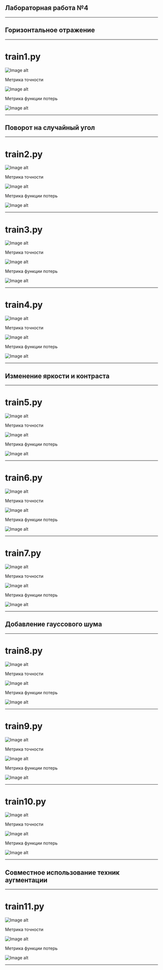 ## Лабораторная работа №4

---

## Горизонтальное отражение

---

# train1.py

![Image alt](https://github.com/TorbenkoEgor/SMOMI_Lab_4/blob/main/logs/lab4-1-p.png)

Метрика точности

![Image alt](https://github.com/TorbenkoEgor/SMOMI_Lab_4/blob/main/logs/lab4-1-1.png)

Метрика функции потерь

![Image alt](https://github.com/TorbenkoEgor/SMOMI_Lab_4/blob/main/logs/lab4-1-2.png)

---

## Поворот на случайный угол

---

# train2.py

![Image alt](https://github.com/TorbenkoEgor/SMOMI_Lab_4/blob/main/logs/lab4-2-p.png)

Метрика точности

![Image alt](https://github.com/TorbenkoEgor/SMOMI_Lab_4/blob/main/logs/lab4-2-1.png)

Метрика функции потерь

![Image alt](https://github.com/TorbenkoEgor/SMOMI_Lab_4/blob/main/logs/lab4-2-2.png)

---

# train3.py

![Image alt](https://github.com/TorbenkoEgor/SMOMI_Lab_4/blob/main/logs/lab4-3-p.png)

Метрика точности

![Image alt](https://github.com/TorbenkoEgor/SMOMI_Lab_4/blob/main/logs/lab4-3-1.png)

Метрика функции потерь

![Image alt](https://github.com/TorbenkoEgor/SMOMI_Lab_4/blob/main/logs/lab4-3-2.png)

---


# train4.py

![Image alt](https://github.com/TorbenkoEgor/SMOMI_Lab_4/blob/main/logs/lab4-4-p.png)

Метрика точности

![Image alt](https://github.com/TorbenkoEgor/SMOMI_Lab_4/blob/main/logs/lab4-4-1.png)

Метрика функции потерь

![Image alt](https://github.com/TorbenkoEgor/SMOMI_Lab_4/blob/main/logs/lab4-4-2.png)

---

## Изменение яркости и контраста

---

# train5.py

![Image alt](https://github.com/TorbenkoEgor/SMOMI_Lab_4/blob/main/logs/lab4-5-p.png)

Метрика точности

![Image alt](https://github.com/TorbenkoEgor/SMOMI_Lab_4/blob/main/logs/lab4-5-1.png)

Метрика функции потерь

![Image alt](https://github.com/TorbenkoEgor/SMOMI_Lab_4/blob/main/logs/lab4-5-2.png)

---

# train6.py

![Image alt](https://github.com/TorbenkoEgor/SMOMI_Lab_4/blob/main/logs/lab4-6-p.png)

Метрика точности

![Image alt](https://github.com/TorbenkoEgor/SMOMI_Lab_4/blob/main/logs/lab4-6-1.png)

Метрика функции потерь

![Image alt](https://github.com/TorbenkoEgor/SMOMI_Lab_4/blob/main/logs/lab4-6-2.png)

---

# train7.py

![Image alt](https://github.com/TorbenkoEgor/SMOMI_Lab_4/blob/main/logs/lab4-7-p.png)

Метрика точности

![Image alt](https://github.com/TorbenkoEgor/SMOMI_Lab_4/blob/main/logs/lab4-7-1.png)

Метрика функции потерь

![Image alt](https://github.com/TorbenkoEgor/SMOMI_Lab_4/blob/main/logs/lab4-7-2.png)

---

## Добавление гауссового шума

---

# train8.py

![Image alt](https://github.com/TorbenkoEgor/SMOMI_Lab_4/blob/main/logs/lab4-8-p.png)

Метрика точности

![Image alt](https://github.com/TorbenkoEgor/SMOMI_Lab_4/blob/main/logs/lab4-8-1.png)

Метрика функции потерь

![Image alt](https://github.com/TorbenkoEgor/SMOMI_Lab_4/blob/main/logs/lab4-8-2.png)


---

# train9.py

![Image alt](https://github.com/TorbenkoEgor/SMOMI_Lab_4/blob/main/logs/lab4-9-p.png)

Метрика точности

![Image alt](https://github.com/TorbenkoEgor/SMOMI_Lab_4/blob/main/logs/lab4-9-1.png)

Метрика функции потерь

![Image alt](https://github.com/TorbenkoEgor/SMOMI_Lab_4/blob/main/logs/lab4-9-2.png)

---

# train10.py

![Image alt](https://github.com/TorbenkoEgor/SMOMI_Lab_4/blob/main/logs/lab4-10-p.png)

Метрика точности

![Image alt](https://github.com/TorbenkoEgor/SMOMI_Lab_4/blob/main/logs/lab4-10-1.png)

Метрика функции потерь

![Image alt](https://github.com/TorbenkoEgor/SMOMI_Lab_4/blob/main/logs/lab4-10-2.png)

---

## Совместное использование техник аугментации

---

# train11.py

![Image alt](https://github.com/TorbenkoEgor/SMOMI_Lab_4/blob/main/logs/lab4-11-p.png)

Метрика точности

![Image alt](https://github.com/TorbenkoEgor/SMOMI_Lab_4/blob/main/logs/lab4-11-1.png)

Метрика функции потерь

![Image alt](https://github.com/TorbenkoEgor/SMOMI_Lab_4/blob/main/logs/lab4-11-2.png)

---

